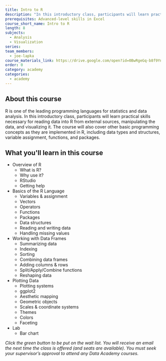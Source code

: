 ```yaml
---
title: Intro to R
description: "In this introductory class, participants will learn practical skills necessary for reading data into R from external sources, manipulating the data, and visualizing it.\_ The course will also cover other basic programming concepts as they are implemented in R."
prerequisites: Advanced-level skills in Excel
course_short_name: Intro to R
length: 8
subjects:
  - Analysis
  - Visualization
series:
team_members:
  - joe-lapka
course_materials_link: https://drive.google.com/open?id=0BwRgeGq-b8f9YndNZmhoTGlGTTg
order: 0
category: academy
categories:
  - academy
---
```

## About this course

R is one of the leading programming languages for statistics and data analysis. In this introductory class, participants will learn practical skills necessary for reading data into R from external sources, manipulating the data, and visualizing it. The course will also cover other basic programming concepts as they are implemented in R, including data types and structures, variable assignment, functions, and packages.

## What you'll learn in this course

* Overview of R
  * What is R?
  * Why use it?
  * RStudio
  * Getting help
* Basics of the R Language
  * Variables & assignment
  * Vectors
  * Operators
  * Functions
  * Packages
  * Data structures
  * Reading and writing data
  * Handling missing values
* Working with Data Frames
  * Summarizing data
  * Indexing
  * Sorting
  * Combining data frames
  * Adding columns & rows
  * Split/Apply/Combine functions
  * Reshaping data
* Plotting Data
  * Plotting systems
  * ggplot2
  * Aesthetic mapping
  * Geometric objects
  * Scales & coordinate systems
  * Themes
  * Colors
  * Faceting
* Lab
  * Bar chart

*Click the green button to be put on the wait list. You will receive an email the next time the class is offered (and seats are available). You must seek your supervisor’s approval to attend any Data Academy courses.*